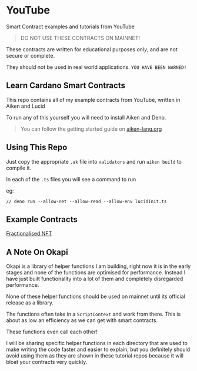 # YouTube

Smart Contract examples and tutorials from YouTube 

> DO NOT USE THESE CONTRACTS ON MAINNET!

These contracts are written for educational purposes *only*, and are not secure or complete. 

They should not be used in real world applications. `YOU HAVE BEEN WARNED!`

## Learn Cardano Smart Contracts

This repo contains all of my example contracts from YouTube, written in Aiken and Lucid

To run any of this yourself you will need to install Aiken and Deno. 

> You can follow the getting started guide on [aiken-lang.org](https://aiken-lang.org/installation-instructions)

## Using This Repo

Just copy the appropriate `.ak` file into `validators` and run `aiken build` to compile it.

In each of the `.ts` files you will see a command to run 

eg:
```
// deno run --allow-net --allow-read --allow-env lucidInit.ts
```

## Example Contracts

[Fractionalised NFT](./fractionalisedNfts/README.md)

## A Note On Okapi

Okapi is a library of helper functions I am building, right now it is in the early stages and none of the functions are optimised for performance. Instead I have just built functionality into a lot of them and completely disregarded performance. 

None of these helper functions should be used on mainnet until its official release as a library.

The functions often take in a `ScriptContext` and work from there. This is about as low an efficiency as we can get with smart contracts. 

These functions even call each other!

I will be sharing specific helper functions in each directory that are used to make writing the code faster and easier to explain, but you definitely should avoid using them as they are shown in these tutorial repos because it will bloat your contracts very quickly.

